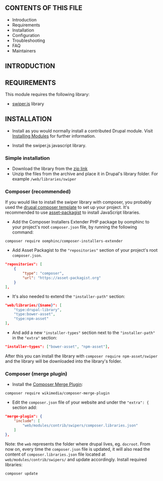 CONTENTS OF THIS FILE
---------------------

* Introduction
* Requirements
* Installation
* Configuration
* Troubleshooting
* FAQ
* Maintainers

INTRODUCTION
------------

REQUIREMENTS
------------

This module requires the following library:

* [swiper.js](https://github.com/nolimits4web/swiper) library

INSTALLATION
------------

* Install as you would normally install a contributed Drupal module. Visit [Installing Modules](https://www.drupal.org/node/1897420) for further information.


* Install the swiper.js javascript library.

### Simple installation

* Download the library from the [zip link](https://github.com/nolimits4web/swiper/archive/refs/heads/master.zip)
* Unzip the files from the archive and place it in Drupal's library folder. For example `/web/libraries/swiper`

### Composer (recommended)

If you would like to install the swiper library with composer, you probably used the [drupal composer template](https://github.com/drupal-composer/drupal-project) to set up your project. It's recommended to use [asset-packagist](https://asset-packagist.org) to install JavaScript libraries.

- Add the Composer Installers Extender PHP package by oomphinc to your project's root `composer.json` file, by running the following command:

```
composer require oomphinc/composer-installers-extender
```

- Add Asset Packagist to the `"repositories"` section of your project's root `composer.json`.

```json
"repositories": [
    {
        "type": "composer",
        "url": "https://asset-packagist.org"
    }
],
```

- It's also needed to extend the `"installer-path"` section:

```json
"web/libraries/{$name}": [
    "type:drupal-library",
    "type:bower-asset",
    "type:npm-asset"
],
```
- And add a new `"installer-types"` section next to the `"installer-path"` in the `"extra"` section:

```json
"installer-types": ["bower-asset", "npm-asset"],
```

After this you can install the library with `composer require npm-asset/swiper` and the library will be downloaded into the library's folder.

### Composer (merge plugin)

- Install the [Composer  Merge Plugin](https://github.com/wikimedia/composer-merge-plugin):

```
composer require wikimedia/composer-merge-plugin
```

- Edit the `composer.json` file of your website and under the `"extra": {` section add:

```json
"merge-plugin": {
    "include": [
        "web/modules/contrib/swipers/composer.libraries.json"
    ]
},
```

Note: the `web` represents the folder where drupal lives, eg. `docroot`. From now on, every time the `composer.json` file is updated, it will also read the content of `composer.libraries.json` file located at `web/modules/contrib/swipers/` and update accordingly.
Install required libraries:

```
composer update
```
